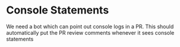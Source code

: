 # Console Statements

We need a bot which can point out console logs in a PR. This should automatically
put the PR review comments whenever it sees console statements
